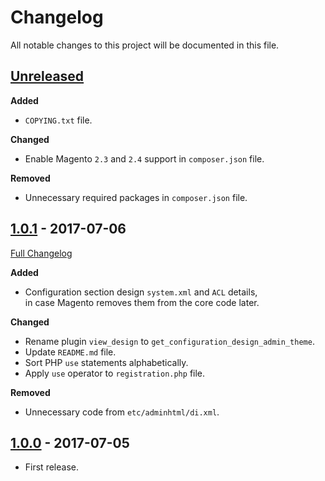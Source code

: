 # Changelog
All notable changes to this project will be documented in this file.

## [Unreleased](https://github.com/akai-z/magento2-module-admin-theme-switcher/compare/1.0.1...HEAD)
**Added**
* `COPYING.txt` file.

**Changed**
* Enable Magento `2.3` and `2.4` support in `composer.json` file.

**Removed**
* Unnecessary required packages in `composer.json` file.

## [1.0.1](https://github.com/akai-z/magento2-module-admin-theme-switcher/tree/1.0.1) - 2017-07-06
[Full Changelog](https://github.com/akai-z/magento2-module-admin-theme-switcher/compare/1.0.0...1.0.1)

**Added**
* Configuration section design `system.xml` and `ACL` details,  
in case Magento removes them from the core code later.

**Changed**
* Rename plugin `view_design` to `get_configuration_design_admin_theme`.
* Update `README.md` file.
* Sort PHP `use` statements alphabetically.
* Apply `use` operator to `registration.php` file.

**Removed**
* Unnecessary code from `etc/adminhtml/di.xml`.

## [1.0.0](https://github.com/akai-z/magento2-module-admin-theme-switcher/tree/1.0.0) - 2017-07-05
* First release.
